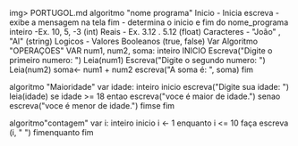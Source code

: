 img> PORTUGOL.md
algoritmo "nome programa"
Inicio - Inicia
escreva -exibe a mensagem na tela
fim - determina o inicio e fim do nome_programa
inteiro -Ex. 10, 5, -3 (int)
Reais - Ex. 3.12 .  5.12 (float)
Caracteres - "João" , "Al" (string)
Logicos - Valores Booleanos (true, false)
Var
Algoritmo "OPERAÇOES"
VAR
    num1, num2, soma: inteiro
INICIO
    Escreva("Digite o primeiro numero: ")
    Leia(num1)
    Escreva("Digite o segundo numero: ")
    Leia(num2)
    soma<- num1 + num2
    escreva("A soma é: ", soma)
fim



algoritmo "Maioridade"
var
    idade: inteiro
inicio
escreva("Digite sua idade: ")
leia(idade)
se idade >= 18 entao
    escreva("voce é maior de idade.")
senao
    escreva("voce é menor de idade.")
    fimse
fim

algoritmo"contagem"
var 
    i: inteiro
inicio
    i <- 1
    enquanto i <= 10 faça
    escreva (i, " ")
    fimenquanto
fim